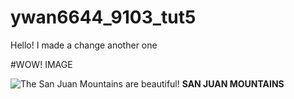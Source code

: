 # ywan6644_9103_tut5

Hello! I made a change
another one

#WOW! IMAGE

![The San Juan Mountains are beautiful!](/assets/san-juan-mountains.avif "Hello, I'm hover text!")
**SAN JUAN MOUNTAINS**

